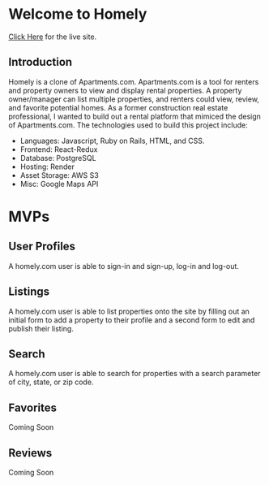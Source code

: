 # Welcome to Homely


[Click Here](https://homely.onrender.com)  for the live site.

## Introduction

Homely is a clone of Apartments.com. Apartments.com is a tool for renters and property owners to view and display
rental properties. A property owner/manager can list multiple properties, and renters could view, review, and favorite
potential homes. As a former construction real estate professional, I wanted to build out a rental platform that
mimiced the design of Apartments.com. The technologies used to build this project include:

- Languages: Javascript, Ruby on Rails, HTML, and CSS.
- Frontend: React-Redux
- Database: PostgreSQL
- Hosting: Render
- Asset Storage: AWS S3
- Misc: Google Maps API

# MVPs

## User Profiles

A homely.com user is able to sign-in and sign-up, log-in and log-out.

## Listings

A homely.com user is able to list properties onto the site by filling out an initial form to add a property to their profile and a second form to edit and publish their listing.

## Search

A homely.com user is able to search for properties with a search parameter of city, state, or zip code.

## Favorites

Coming Soon

## Reviews

Coming Soon
